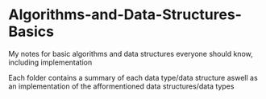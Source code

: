 # Algorithms-and-Data-Structures-Basics
My notes for basic algorithms and data structures everyone should know, including implementation

Each folder contains a summary of each data type/data structure aswell as an implementation of the afformentioned data structures/data types
